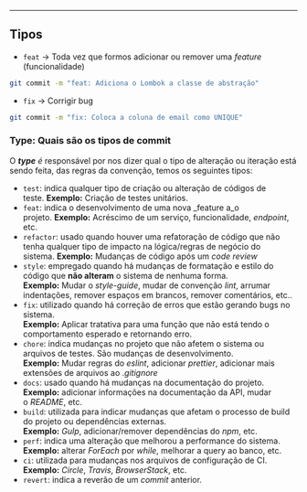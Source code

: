 ___
## Tipos
- `feat` -> Toda vez que formos adicionar ou remover uma *feature* (funcionalidade)
```bash
git commit -m "feat: Adiciona o Lombok a classe de abstração"
```
- `fix` -> Corrigir bug
```bash
git commit -m "fix: Coloca a coluna de email como UNIQUE"
```
### Type: Quais são os tipos de commit

O **_type_** _é_ responsável por nos dizer qual o tipo de alteração ou iteração está sendo feita, das regras da convenção, temos os seguintes tipos:

- `test`: indica qualquer tipo de criação ou alteração de códigos de teste. **Exemplo:** Criação de testes unitários.
- `feat`: indica o desenvolvimento de uma nova _feature a_o projeto. **Exemplo:** Acréscimo de um serviço, funcionalidade, _endpoint_, etc.
- `refactor`: usado quando houver uma refatoração de código que não tenha qualquer tipo de impacto na lógica/regras de negócio do sistema. **Exemplo:** Mudanças de código após um _code review_
- `style`: empregado quando há mudanças de formatação e estilo do código que **não alteram** o sistema de nenhuma forma.  
    **Exemplo:** Mudar o _style-guide_, mudar de convenção _lint_, arrumar indentações, remover espaços em brancos, remover comentários, etc..
- `fix`: utilizado quando há correção de erros que estão gerando bugs no sistema.  
    **Exemplo:** Aplicar tratativa para uma função que não está tendo o comportamento esperado e retornando erro.
- `chore`: indica mudanças no projeto que não afetem o sistema ou arquivos de testes. São mudanças de desenvolvimento.  
    **Exemplo:** Mudar regras do _eslint_, adicionar _prettier_, adicionar mais extensões de arquivos ao ._gitignore_
- `docs`: usado quando há mudanças na documentação do projeto.  
    **Exemplo:** adicionar informações na documentação da API, mudar o _README_, etc.
- `build`: utilizada para indicar mudanças que afetam o processo de build do projeto ou dependências externas.  
    **Exemplo:** _Gulp_, adicionar/remover dependências do _npm_, etc.
- `perf`: indica uma alteração que melhorou a performance do sistema.  
    **Exemplo:** alterar _ForEach_ por _while_, melhorar a query ao banco, etc.
- `ci`: utilizada para mudanças nos arquivos de configuração de CI.  
    **Exemplo:** _Circle_, _Travis_, _BrowserStack_, etc.
- `revert`: indica a reverão de um _commit_ anterior.